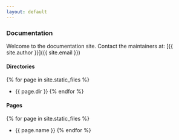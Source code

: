 ```yaml
---
layout: default
---
```


### Documentation

Welcome to the documentation site. Contact the maintainers at: [{{ site.author }}]({{ site.email }})

#### Directories

{% for page in site.static_files %}
* {{ page.dir }}
{% endfor %}

#### Pages

{% for page in site.static_files %}
* {{ page.name }}
{% endfor %}
